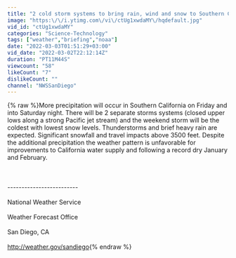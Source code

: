 ```yaml
---
title: "2 cold storm systems to bring rain, wind and snow to Southern California - NWS San Diego"
image: "https:\/\/i.ytimg.com\/vi\/ctUg1xwdaMY\/hqdefault.jpg"
vid_id: "ctUg1xwdaMY"
categories: "Science-Technology"
tags: ["weather","briefing","noaa"]
date: "2022-03-03T01:51:29+03:00"
vid_date: "2022-03-02T22:12:14Z"
duration: "PT11M44S"
viewcount: "58"
likeCount: "7"
dislikeCount: ""
channel: "NWSSanDiego"
---
```

{% raw %}More precipitation will occur in Southern California on Friday and into Saturday night. There will be 2 separate storms systems (closed upper lows along a strong Pacific jet stream) and the weekend storm will be the coldest with lowest snow levels. Thunderstorms and brief heavy rain are expected. Significant snowfall and travel impacts above 3500 feet. Despite the additional precipitation the weather pattern is unfavorable for improvements to California water supply and following a record dry January and February. <br /><br /><br /><br />-------------------------<br /><br />National Weather Service<br /><br />Weather Forecast Office<br /><br />San Diego, CA<br /><br /><a rel="nofollow" target="blank" href="http://weather.gov/sandiego">http://weather.gov/sandiego</a>{% endraw %}
